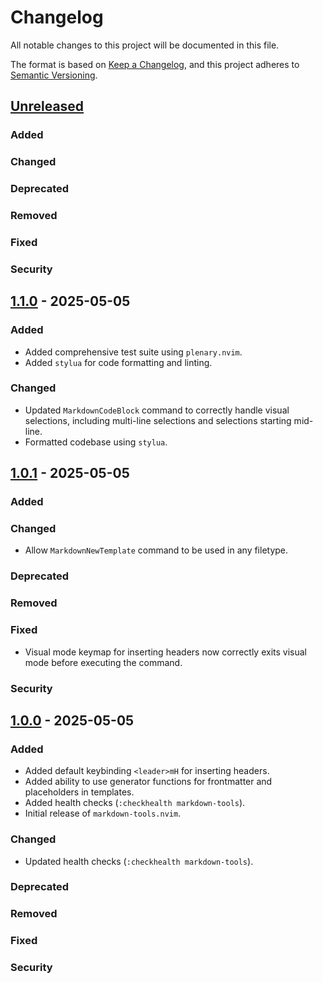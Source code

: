 <!-- markdownlint-disable MD024 -->

# Changelog

All notable changes to this project will be documented in this file.

The format is based on [Keep a Changelog](https://keepachangelog.com/en/1.0.0/),
and this project adheres to [Semantic Versioning](https://semver.org/spec/v2.0.0.html).

## [Unreleased]

### Added

### Changed

### Deprecated

### Removed

### Fixed

### Security

## [1.1.0] - 2025-05-05

### Added

- Added comprehensive test suite using `plenary.nvim`.
- Added `stylua` for code formatting and linting.

### Changed

- Updated `MarkdownCodeBlock` command to correctly handle visual selections, including multi-line selections and selections starting mid-line.
- Formatted codebase using `stylua`.

## [1.0.1] - 2025-05-05

### Added

### Changed

- Allow `MarkdownNewTemplate` command to be used in any filetype.

### Deprecated

### Removed

### Fixed

- Visual mode keymap for inserting headers now correctly exits visual mode before executing the command.

### Security

## [1.0.0] - 2025-05-05

### Added

- Added default keybinding `<leader>mH` for inserting headers.
- Added ability to use generator functions for frontmatter and placeholders in templates.
- Added health checks (`:checkhealth markdown-tools`).
- Initial release of `markdown-tools.nvim`.

### Changed

- Updated health checks (`:checkhealth markdown-tools`).

### Deprecated

### Removed

### Fixed

### Security

[Unreleased]: https://github.com/magnusriga/markdown-tools.nvim/compare/v1.1.0...HEAD
[1.1.0]: https://github.com/magnusriga/markdown-tools.nvim/compare/v1.0.1...v1.1.0
[1.0.1]: https://github.com/magnusriga/markdown-tools.nvim/compare/v1.0.0...v1.0.1
[1.0.0]: https://github.com/magnusriga/markdown-tools.nvim/compare/v0.1.0...v1.0.0
